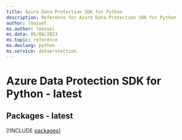 ```yaml
---
title: Azure Data Protection SDK for Python
description: Reference for Azure Data Protection SDK for Python
author: lmazuel
ms.author: lmazuel
ms.data: 06/08/2023
ms.topic: reference
ms.devlang: python
ms.service: dataprotection
---
```

# Azure Data Protection SDK for Python - latest
## Packages - latest
[!INCLUDE [packages](data-protection-index.md)]
